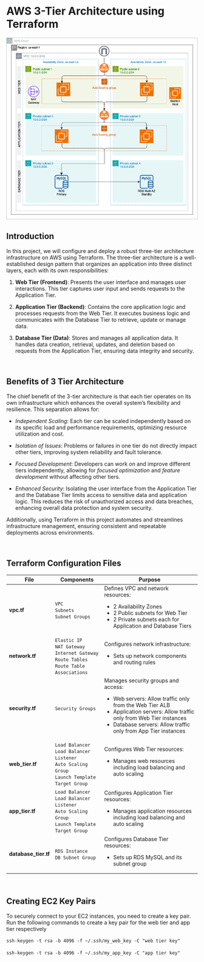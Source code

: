 # AWS 3-Tier Architecture using Terraform

<p align="center">
<img src="images/3_Tier_Architecture.png" alt="image" style="width:600px;"/>
</p>

## Introduction

In this project, we will configure and deploy a robust three-tier architecture infrastructure on AWS using Terraform. The three-tier architecture is a well-established design pattern that organizes an application into three distinct layers, each with its own responsibilities:

1. **Web Tier (Frontend)**: Presents the user interface and manages user interactions. This tier captures user input and sends requests to the Application Tier.

2. **Application Tier (Backend)**: Contains the core application logic and processes requests from the Web Tier. It executes business logic and communicates with the Database Tier to retrieve, update or manage data.

3. **Database Tier (Data)**: Stores and manages all application data. It handles data creation, retrieval, updates, and deletion based on requests from the Application Tier, ensuring data integrity and security.

<br/>

## Benefits of 3 Tier Architecture

The chief benefit of the 3-tier architecture is that each tier operates on its own infrastructure which enhances the overall system’s flexibility and resilience. This separation allows for:

- *Independent Scaling*: Each tier can be scaled independently based on its specific load and performance requirements, optimizing resource utilization and cost.

- *Isolation of Issues*: Problems or failures in one tier do not directly impact other tiers, improving system reliability and fault tolerance.

- *Focused Development*: Developers can work on and improve different tiers independently, allowing for *focused optimization* and *feature development* without affecting other tiers.

- *Enhanced Security*: Isolating the user interface from the Application Tier and the Database Tier limits access to sensitive data and application logic. This reduces the risk of unauthorized access and data breaches, enhancing overall data protection and system security.

Additionally, using Terraform in this project automates and streamlines infrastructure management, ensuring consistent and repeatable deployments across environments. 

<br/>

## Terraform Configuration Files

| **File**          | **Components**                                             | **Purpose** |
|-------------------|------------------------------------------------------------|-------------|
| **vpc.tf**        | `VPC` <br> `Subnets` <br> `Subnet Groups`                  | Defines VPC and network resources: <ul><li>2 Availability Zones</li><li>2 Public subnets for Web Tier</li><li>2 Private subnets each for Application and Database Tiers</li></ul> |
| **network.tf**    | `Elastic IP` <br> `NAT Gateway` <br> `Internet Gateway` <br> `Route Tables` <br> `Route Table Associations` | Configures network infrastructure: <ul><li>Sets up network components and routing rules</li></ul> |
| **security.tf**   | `Security Groups`                                         | Manages security groups and access: <ul><li>Web servers: Allow traffic only from the Web Tier ALB</li><li>Application servers: Allow traffic only from Web Tier instances</li><li>Database servers: Allow traffic only from App Tier instances</li></ul> |
| **web_tier.tf**   | `Load Balancer` <br> `Load Balancer Listener` <br> `Auto Scaling Group` <br> `Launch Template` <br> `Target Group` | Configures Web Tier resources: <ul><li>Manages web resources including load balancing and auto scaling</li></ul> |
| **app_tier.tf**   | `Load Balancer` <br> `Load Balancer Listener` <br> `Auto Scaling Group` <br> `Launch Template` <br> `Target Group` | Configures Application Tier resources: <ul><li>Manages application resources including load balancing and auto scaling</li></ul> |
| **database_tier.tf** | `RDS Instance` <br> `DB Subnet Group`                       | Configures Database Tier resources: <ul><li>Sets up RDS MySQL and its subnet group</li></ul> |

<br/>

## Creating EC2 Key Pairs

To securely connect to your EC2 instances, you need to create a key pair.  
Run the following commands to create a key pair for the web tier and app tier respectively

```
ssh-keygen -t rsa -b 4096 -f ~/.ssh/my_web_key -C "web tier key"

ssh-keygen -t rsa -b 4096 -f ~/.ssh/my_app_key -C "app tier key"
```


<br/>
